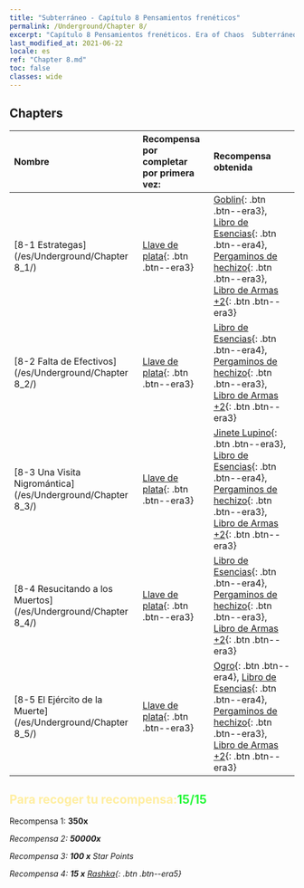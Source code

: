 ```yaml
---
title: "Subterráneo - Capítulo 8 Pensamientos frenéticos"
permalink: /Underground/Chapter 8/
excerpt: "Capítulo 8 Pensamientos frenéticos. Era of Chaos  Subterráneo - Capítulo 8. Pensamientos frenéticos"
last_modified_at: 2021-06-22
locale: es
ref: "Chapter 8.md"
toc: false
classes: wide
---
```


## Chapters

  | Nombre |  Recompensa por completar por primera vez: | Recompensa obtenida |
  |:------------|:------------|:------------| 
  | [8-1 Estrategas](/es/Underground/Chapter 8_1/) | [Llave de plata](/ItemsES/con_693/){: .btn .btn--era3} | [Goblin](/ItemsES/unt_217/){: .btn .btn--era3}, [Libro de Esencias](/ItemsES/mat_39/){: .btn .btn--era4}, [Pergaminos de hechizo](/ItemsES/con_694/){: .btn .btn--era3}, [Libro de Armas +2](/ItemsES/mat_32/){: .btn .btn--era3} |
  | [8-2 Falta de Efectivos](/es/Underground/Chapter 8_2/) | [Llave de plata](/ItemsES/con_693/){: .btn .btn--era3} | [Libro de Esencias](/ItemsES/mat_39/){: .btn .btn--era4}, [Pergaminos de hechizo](/ItemsES/con_694/){: .btn .btn--era3}, [Libro de Armas +2](/ItemsES/mat_32/){: .btn .btn--era3} |
  | [8-3 Una Visita Nigromántica](/es/Underground/Chapter 8_3/) | [Llave de plata](/ItemsES/con_693/){: .btn .btn--era3} | [Jinete Lupino](/ItemsES/unt_218/){: .btn .btn--era3}, [Libro de Esencias](/ItemsES/mat_39/){: .btn .btn--era4}, [Pergaminos de hechizo](/ItemsES/con_694/){: .btn .btn--era3}, [Libro de Armas +2](/ItemsES/mat_32/){: .btn .btn--era3} |
  | [8-4 Resucitando a los Muertos](/es/Underground/Chapter 8_4/) | [Llave de plata](/ItemsES/con_693/){: .btn .btn--era3} | [Libro de Esencias](/ItemsES/mat_39/){: .btn .btn--era4}, [Pergaminos de hechizo](/ItemsES/con_694/){: .btn .btn--era3}, [Libro de Armas +2](/ItemsES/mat_32/){: .btn .btn--era3} |
  | [8-5 El Ejército de la Muerte](/es/Underground/Chapter 8_5/) | [Llave de plata](/ItemsES/con_693/){: .btn .btn--era3} | [Ogro](/ItemsES/unt_220/){: .btn .btn--era4}, [Libro de Esencias](/ItemsES/mat_39/){: .btn .btn--era4}, [Pergaminos de hechizo](/ItemsES/con_694/){: .btn .btn--era3}, [Libro de Armas +2](/ItemsES/mat_32/){: .btn .btn--era3} |


## <span style="color: #ffeea0">Para recoger tu recompensa:</span><span style="color: #27f73a">15/15</span>

 Recompensa 1:  **350x** <i class="fas fa-gem"/>

 Recompensa 2:  **50000x** <i class="fas fa-coins"/>

 Recompensa 3: **100 x** Star Points

 Recompensa 4: **15 x** [Rashka](/ItemsES/her_384/){: .btn .btn--era5}

